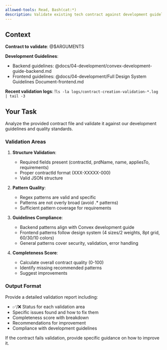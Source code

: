 ```yaml
---
allowed-tools: Read, Bash(cat:*)
description: Validate existing tech contract against development guidelines
---
```


## Context

**Contract to validate**: @$ARGUMENTS

**Development Guidelines**:
- Backend guidelines: @docs/04-development/convex-development-guide-backend.md
- Frontend guidelines: @docs/04-development/Full Design System Guidelines Document-frontend.md

**Recent validation logs**: !`ls -la logs/contract-creation-validation-*.log | tail -3`

## Your Task

Analyze the provided contract file and validate it against our development guidelines and quality standards.

### Validation Areas

1. **Structure Validation**:
   - Required fields present (contractId, prdName, name, appliesTo, requirements)
   - Proper contractId format (XXX-XXXXX-000)
   - Valid JSON structure

2. **Pattern Quality**:
   - Regex patterns are valid and specific
   - Patterns are not overly broad (avoid .* patterns)
   - Sufficient pattern coverage for requirements

3. **Guidelines Compliance**:
   - Backend patterns align with Convex development guide
   - Frontend patterns follow design system (4 sizes/2 weights, 8pt grid, 60/30/10 colors)
   - General patterns cover security, validation, error handling

4. **Completeness Score**:
   - Calculate overall contract quality (0-100)
   - Identify missing recommended patterns
   - Suggest improvements

### Output Format

Provide a detailed validation report including:
- ✅/❌ Status for each validation area
- Specific issues found and how to fix them
- Completeness score with breakdown
- Recommendations for improvement
- Compliance with development guidelines

If the contract fails validation, provide specific guidance on how to improve it.